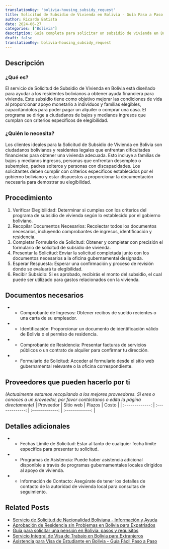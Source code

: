 ```yaml
---
translationKey: 'bolivia-housing_subsidy_request'
title: Solicitud de Subsidio de Vivienda en Bolivia - Guía Paso a Paso
author: Ricardo Batista
date: 2024-06-27
categories: ["Bolivia"]
description: Guía completa para solicitar un subsidio de vivienda en Bolivia, incluyendo elegibilidad, documentos requeridos y proceso paso a paso.
draft: false
translationKey: bolivia-housing_subsidy_request
---
```


## Descripción
### ¿Qué es?
El servicio de Solicitud de Subsidio de Vivienda en Bolivia está diseñado para ayudar a los residentes bolivianos a obtener ayuda financiera para vivienda. Este subsidio tiene como objetivo mejorar las condiciones de vida al proporcionar apoyo monetario a individuos y familias elegibles, capacitándolos para poder pagar un alquiler o comprar una casa. El programa se dirige a ciudadanos de bajos y medianos ingresos que cumplan con criterios específicos de elegibilidad.

### ¿Quién lo necesita?
Los clientes ideales para la Solicitud de Subsidio de Vivienda en Bolivia son ciudadanos bolivianos y residentes legales que enfrentan dificultades financieras para obtener una vivienda adecuada. Esto incluye a familias de bajos y medianos ingresos, personas que enfrentan desempleo o subempleo, padres solteros y personas con discapacidades. Los solicitantes deben cumplir con criterios específicos establecidos por el gobierno boliviano y estar dispuestos a proporcionar la documentación necesaria para demostrar su elegibilidad.

## Procedimiento

1. Verificar Elegibilidad: Determinar si cumples con los criterios del programa de subsidio de vivienda según lo establecido por el gobierno boliviano.
2. Recopilar Documentos Necesarios: Recolectar todos los documentos necesarios, incluyendo comprobantes de ingresos, identificación y residencia.
3. Completar Formulario de Solicitud: Obtener y completar con precisión el formulario de solicitud de subsidio de vivienda.
4. Presentar la Solicitud: Enviar la solicitud completada junto con los documentos necesarios a la oficina gubernamental designada.
5. Esperar Respuesta: Esperar una confirmación y proceso de revisión donde se evaluará tu elegibilidad.
6. Recibir Subsidio: Si es aprobado, recibirás el monto del subsidio, el cual puede ser utilizado para gastos relacionados con la vivienda.

## Documentos necesarios

- * Comprobante de Ingresos: Obtener recibos de sueldo recientes o una carta de su empleador.
- * Identificación: Proporcionar un documento de identificación válido de Bolivia o el permiso de residencia.
- * Comprobante de Residencia: Presentar facturas de servicios públicos o un contrato de alquiler para confirmar tu dirección.
- * Formulario de Solicitud: Acceder al formulario desde el sitio web gubernamental relevante o la oficina correspondiente.

## Proveedores que pueden hacerlo por ti
_(Actualmente estamos recopilando a los mejores proveedores. Si eres o conoces a un proveedor, por favor contáctanos o edita la página directamente)_
| Proveedor        |     Sitio web     |     Plazos    |       Costo      |
| :-------------: | :-------------: |  :-------------: | :-------------: |

## Detalles adicionales

- * Fechas Límite de Solicitud: Estar al tanto de cualquier fecha límite específica para presentar tu solicitud.
- * Programas de Asistencia: Puede haber asistencia adicional disponible a través de programas gubernamentales locales dirigidos al apoyo de vivienda.
- * Información de Contacto: Asegúrate de tener los detalles de contacto de la autoridad de vivienda local para consultas de seguimiento.


## Related Posts

- [Servicio de Solicitud de Nacionalidad Boliviana - Información y Ayuda](https://tramitit.com/es/guides/bolivia/solicitud_de_nacionalidad/)
- [Aprobación de Residencia sin Problemas en Bolivia para Expatriados](https://tramitit.com/es/guides/bolivia/solicitud_de_residencia/)
- [Guía para solicitar una pensión en Bolivia: pasos y requisitos](https://tramitit.com/es/guides/bolivia/solicitud_de_pensión/)
- [Servicio Integral de Visa de Trabajo en Bolivia para Extranjeros](https://tramitit.com/es/guides/bolivia/solicitud_de_visa_de_trabajo/)
- [Asistencia para Visa de Estudiante en Bolivia - Guía Fácil Paso a Paso](https://tramitit.com/es/guides/bolivia/solicitud_de_visa_de_estudiante/)